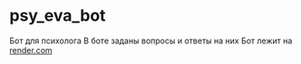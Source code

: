# psy_eva_bot

Бот для психолога
В боте заданы вопросы и ответы на них
Бот лежит на [render.com](https://render.com)
